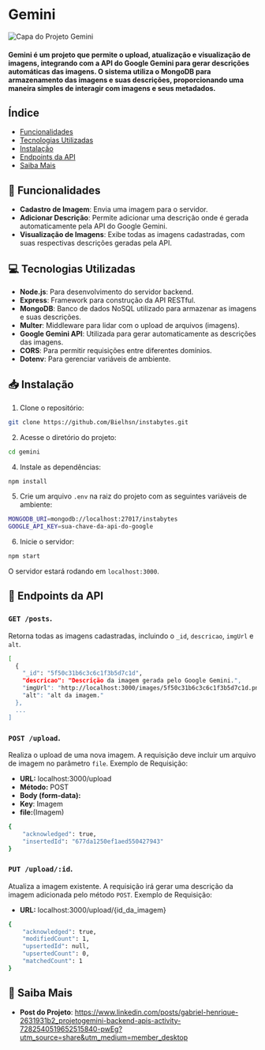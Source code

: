 # Gemini 

![Capa do Projeto Gemini](src/img/byte-img.png)

#### Gemini é um projeto que permite o upload, atualização e visualização de imagens, integrando com a API do Google Gemini para gerar descrições automáticas das imagens. O sistema utiliza o MongoDB para armazenamento das imagens e suas descrições, proporcionando uma maneira simples de interagir com imagens e seus metadados.

## Índice

- [Funcionalidades](#funcionalidades)
- [Tecnologias Utilizadas](#tecnologias-utilizadas)
- [Instalação](#instalação)
- [Endpoints da API](#endpoints-da-api)
- [Saiba Mais](#saiba-mais)
  
## 🔧 Funcionalidades

- **Cadastro de Imagem**: Envia uma imagem para o servidor.
- **Adicionar Descrição**: Permite adicionar uma descrição onde é gerada automaticamente pela API do Google Gemini.
- **Visualização de Imagens**: Exibe todas as imagens cadastradas, com suas respectivas descrições geradas pela API.

## 💻 Tecnologias Utilizadas

- **Node.js**: Para desenvolvimento do servidor backend.
- **Express**: Framework para construção da API RESTful.
- **MongoDB**: Banco de dados NoSQL utilizado para armazenar as imagens e suas descrições.
- **Multer**: Middleware para lidar com o upload de arquivos (imagens).
- **Google Gemini API**: Utilizada para gerar automaticamente as descrições das imagens.
- **CORS**: Para permitir requisições entre diferentes domínios.
- **Dotenv**: Para gerenciar variáveis de ambiente.

## 📥 Instalação

1. Clone o repositório:

```bash
git clone https://github.com/Bielhsn/instabytes.git
```

2. Acesse o diretório do projeto:
 ```bash
cd gemini
```
4. Instale as dependências:
 ```bash
npm install
```
5. Crie um arquivo `.env` na raiz do projeto com as seguintes variáveis de ambiente:
 ```bash
MONGODB_URI=mongodb://localhost:27017/instabytes
GOOGLE_API_KEY=sua-chave-da-api-do-google
```
6. Inicie o servidor:
```bash
npm start
```
O servidor estará rodando em `localhost:3000`.

## 📡 Endpoints da API

### `GET /posts`.
Retorna todas as imagens cadastradas, incluindo o `_id`, `descricao`, `imgUrl` e `alt`.
```bash
[
  {
    "_id": "5f50c31b6c3c6c1f3b5d7c1d",
    "descricao": "Descrição da imagem gerada pelo Google Gemini.",
    "imgUrl": "http://localhost:3000/images/5f50c31b6c3c6c1f3b5d7c1d.png",
    "alt": "alt da imagem."
  },
  ...
]
```
### `POST /upload`.
Realiza o upload de uma nova imagem. A requisição deve incluir um arquivo de imagem no parâmetro `file`.
Exemplo de Requisição:

- **URL:** localhost:3000/upload
- **Método:** POST
- **Body (form-data):**
- **Key**: Imagem
- **file:**(Imagem)
```bash
{
    "acknowledged": true,
    "insertedId": "677da1250ef1aed550427943"
}
```
### `PUT /upload/:id`.
Atualiza a imagem existente. A requisição irá gerar uma descrição da imagem adicionada pelo método `POST`.
Exemplo de Requisição:

- **URL:** localhost:3000/upload/{id_da_imagem}
```bash
{
    "acknowledged": true,
    "modifiedCount": 1,
    "upsertedId": null,
    "upsertedCount": 0,
    "matchedCount": 1
}
```
## 🌟 Saiba Mais
- **Post do Projeto**: https://www.linkedin.com/posts/gabriel-henrique-2631931b2_projetogemini-backend-apis-activity-7282540519652515840-pwEg?utm_source=share&utm_medium=member_desktop

